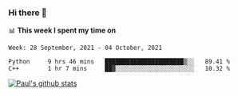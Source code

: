 ### Hi there 👋

📊 **This week I spent my time on**
<!--START_SECTION:waka-->
```text
Week: 28 September, 2021 - 04 October, 2021

Python     9 hrs 46 mins   ██████████████████████▒░░   89.41 % 
C++        1 hr 7 mins     ██▓░░░░░░░░░░░░░░░░░░░░░░   10.32 % 
```
<!--END_SECTION:waka-->


[![Paul's github stats](https://github-readme-stats.vercel.app/api?username=mickeyouyou&theme=dracula&show_icons=true)](https://github.com/anuraghazra/github-readme-stats)
